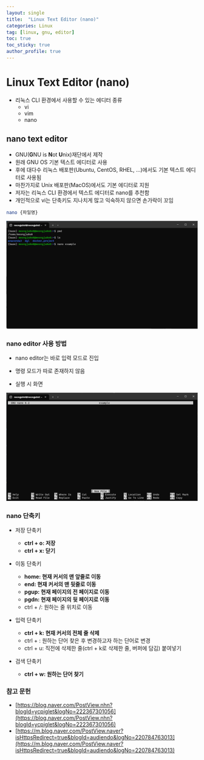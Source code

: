```yaml
---
layout: single
title:  "Linux Text Editor (nano)"
categories: Linux
tag: [linux, gnu, editor]
toc: true
toc_sticky: true
author_profile: true
---
```


# Linux Text Editor (nano)
- 리눅스 CLI 환경에서 사용할 수 있는 에디터 종류
    - vi
    - vim
    - nano

## nano text editor
- GNU(**G**NU is **N**ot **U**nix)재단에서 제작
- 원래 GNU OS 기본 텍스트 에디터로 사용
- 후에 대다수 리눅스 배포판(Ubuntu, CentOS, RHEL, ...)에서도 기본 텍스트 에디터로 사용됨
- 마찬가지로 Unix 배포판(MacOS)에서도 기본 에디터로 지원
- 저자는 리눅스 CLI 환경에서 텍스트 에디터로 nano를 추천함
- 개인적으로 vi는 단축키도 지나치게 많고 익숙하지 않으면 손가락이 꼬임

```bash
nano {파일명}
```

![enter-nano](/images/2024-01-11-Linux_Editor_nano/enter-nano.png)

### nano editor 사용 방법
- nano editor는 바로 입력 모드로 진입
- 명령 모드가 따로 존재하지 않음

- 실행 시 화면

![cmd-mode](/images/2024-01-11-Linux_Editor_nano/nano-screen.png)

### nano 단축키
- 저장 단축키
    - **ctrl + o: 저장**
    - **ctrl + x: 닫기**

- 이동 단축키
    - **home: 현재 커서의 맨 앞줄로 이동**
    - **end: 현재 커서의 맨 뒷줄로 이동**
    - **pgup: 현재 페이지의 전 페이지로 이동**
    - **pgdn: 현재 페이지의 뒷 페이지로 이동**
    - ctrl + /: 원하는 줄 위치로 이동

- 입력 단축키
    - **ctrl + k: 현재 커서의 전체 줄 삭제**
    - ctrl + \: 원하는 단어 찾은 후 변경하고자 하는 단어로 변경 
    - ctrl + u: 직전에 삭제한 줄(ctrl + k로 삭제한 줄, 버퍼에 담김) 붙여넣기

- 검색 단축키
    - **ctrl + w: 원하는 단어 찾기**

### 참고 문헌
- [https://blog.naver.com/PostView.nhn?blogId=ycpiglet&logNo=222367301056](https://blog.naver.com/PostView.nhn?blogId=ycpiglet&logNo=222367301056)
- [https://m.blog.naver.com/PostView.naver?isHttpsRedirect=true&blogId=audiendo&logNo=220784763013](https://m.blog.naver.com/PostView.naver?isHttpsRedirect=true&blogId=audiendo&logNo=220784763013)
